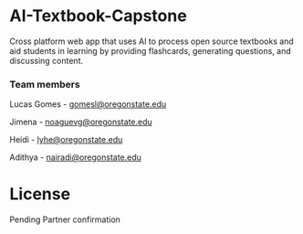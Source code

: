 # AI-Textbook-Capstone
Cross platform web app that uses AI to process open source textbooks and aid students in learning by providing flashcards, generating questions, and discussing content.

### Team members
Lucas Gomes - gomesl@oregonstate.edu

Jimena - noaguevg@oregonstate.edu

Heidi - lyhe@oregonstate.edu

Adithya - nairadi@oregonstate.edu

# License
Pending Partner confirmation
